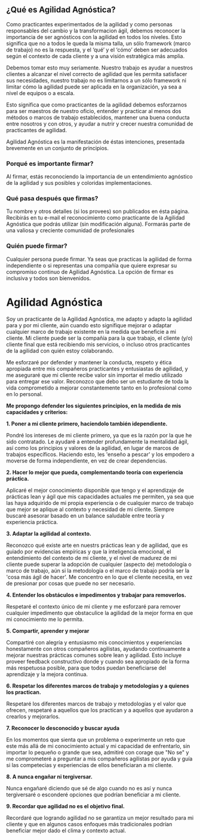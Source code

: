 ## ¿Qué es Agilidad Agnóstica?

[//]: <> (As experienced agile practitioners and as people responsible for agile change and transformation, we should recognise the importance of being agnostic with agility at any level. This means one size does not fit all, one framework is not the answer, and the ‘what’ and ‘how’ should be suited to customer context and to a wider strategic vision.)
Como practicantes experimentados de la agilidad y como personas responsables del cambio y la transformacion ágil, debemos reconocer la importancia de ser agnósticos con la agilidad en todos los niveles. Esto significa que no a todos le queda la misma talla, un sólo framework (marco de trabajo) no es la respuesta, y el ‘qué’ y el ‘cómo’ deben ser adecuados según el contexto de cada cliente y a una visión estratégica más amplia.

 [//]: <> (We should take this very seriously. Our work is to help our customers attain the right level of agility that meets their needs, our work is not to create framework lock-ins nor to limit how agility can be applied to the organisation, whether at team levels or at scale.)
Debemos tomar esto muy seriamente. Nuestro trabajo es ayudar a nuestros clientes a alcanzar el nivel correcto de agilidad que les permita satisfacer sus necesidades, nuestro trabajo no es limitarnos a un sólo framework ni limitar cómo la agilidad puede ser aplicada en la organización, ya sea a nivel de equipos o a escala.

[//]: <> (This means we as agile practitioners must strive to be masters of our craft, understand and practice at least two formally established frameworks or methods, uphold good conduct between ourselves and others, and help to nurture and grow our community of agile practitioners.)
Esto significa que como practicantes de la agilidad debemos esforzarnos para ser maestros de nuestro oficio, entender y practicar al menos dos métodos o marcos de trabajo establecidos, mantener una buena conducta entre nosotros y con otros, y ayudar a nutrir y crecer nuestra comunidad de practicantes de agilidad.

[//]: <> (Agnostic Agile is a manifestation of these intentions, distilled succinctly into a set of principles.)
Agilidad Agnóstica es la manifestación de éstas intenciones, presentada brevemente en un conjunto de principios.

[//]: <> (Why is signing important? By signing, you are acknowledging the importance of an agnostic understanding of agility, and its many colourful implementations)
### **Porqué es importante firmar?**
Al firmar, estás reconociendo la importancia de un entendimiento agnóstico de la agilidad y sus posibles y coloridas implementaciones.

[//]: <> (What happens after you sign? Your name and other details -if provided- will be published on this page. You will receive the Agnostic Agile badge to freely use -without modification-. You will join a growing and rewarding professional community)
### **Qué pasa después que firmas?**
Tu nombre y otros detalles (si los provees) son publicados en ésta página. Recibirás en tu e-mail el reconocimiento como practicante de la Agilidad Agnóstica que podrás utilizar (sin modificación alguna). Formarás parte de una valiosa y creciente comunidad de profesionales

[//]: <> (Who can sign? Anybody can sign. You may be an individual practitioner or a company wanting to express your ongoing commitment to agnostic agility. Signing is inclusive, and all are welcome)
### **Quién puede firmar?**
Cualquier persona puede firmar. Ya seas que practicas la agilidad de forma independiente o si representas una compañía que quiere expresar su compromiso continuo de Agilidad Agnóstica. La opción de firmar es inclusiva y todos son bienvenidos.

[//]: <> (Agnostic Agile)
# Agilidad Agnóstica

[//]: <> (I am an Agnostic Agile Practitioner, I adapt and tailor agility to and for my customer, even if this means improving upon or tailoring any given framework to the degree that will benefit my customer. My customer may be the company that I work for, the client -and/or- end client that is receiving my services, or even other agile practitioners with whom I am working.)
Soy un practicante de la Agilidad Agnóstica, me adapto y adapto la agilidad para y por mi cliente, aún cuando esto signifique mejorar o adaptar cualquier marco de trabajo existente en la medida que beneficie a mi cliente. Mi cliente puede ser la compañía para la que trabajo, el cliente (y/o) cliente final que está recibiendo mis servicios, o incluso otros practicantes de la agilidad con quién estoy colaborando.

[//]: <> (I will strive to uphold proper ethics, conduct and respect between my fellow agile practitioners and framework enthusiasts, and to ensure that my customer is getting value no matter what vehicle is being used to deliver that value. I recognise that I should be a lifelong learner and commit to improvement both professionally and personally.)
Me esforzaré por defender y mantener la conducta, respeto y ética apropiada entre mis compañeros practicantes y entusiastas de agilidad, y me aseguraré que mi cliente recibe valor sin importar el medio utilizado para entregar ese valor. Reconozco que debo ser un estudiante de toda la vida comprometido a mejorar constantemente tanto en lo profesional como en lo personal.

[//]: <> (I seek to uphold the following principles, to the best of my ability and judgment:)
**Me propongo defender los siguientes principios, en la medida de mis capacidades y criterios:**

[//]: <> (To put my customer first, making them independent.)
**1. Poner a mi cliente primero, haciendolo también idependiente.**

[//]: <> (I will put my customer’s interests first, because that is what I have been hired to do. I will help them deeply understand the agile mind-set, principles and values instead of just framework specifics. By doing this, I ‘teach them to fish’, and I empower them, moving them towards independence, instead of creating dependencies.)
Pondré los intereses de mi cliente primero, ya que es la razón por la que he sido contratado. Le ayudaré a entender profundamente la mentalidad ágil, así como los principios y valores de la agilidad, en lugar de marcos de trabajos específicos. Haciendo esto, les 'enseño a pescar' y los empodero a moverse de forma independiente, en vez de crear dependencias.

[//]: <> (To do my best, complementing theory with practical experience.)
**2. Hacer lo mejor que pueda, complementando teoría con experiencia práctica.**

[//]: <> (I will apply my best available knowledge and learning of lean and agile practices as my current abilities allow, such may come from my own experience or from any frameworks that best fit my customer’s needs and context. I will always seek to advise based on a healthy balance of theory and practical experience.)
Aplicaré el mejor conocimiento disponible que tengo y el aprendizaje de prácticas lean y ágil que mis capacidades actuales me permiten, ya sea que las haya adquirido de mi propia experiencia o de cualquier marco de trabajo que mejor se aplique al contexto y necesidad de mi cliente. Siempre buscaré asesorar basado en un balance saludable entre teoría y experiencia práctica.

[//]: <> (To tailor agility to context.)
**3. Adaptar la agilidad al contexto.**

[//]: <> (I recognise that there is art to our lean and agile practice, that it is driven by empirical evidences, and that emotional intelligence, understanding of customer context, and customer maturity levels may outweigh the adoption of any -aspect of a- method or framework, even though that -aspect of a- method or framework might be the more ‘agile thing to do’. I ‘pull in’ what the customer needs, rather than ‘push’ what may not be needed.)
Reconozco qué existe arte en nuestrs prácticas lean y de agilidad, que es guiado por evidencias empíricas y que la inteligencia emocional, el entendimiento del contexto de mi cliente, y el nivel de madurez de mi cliente puede superar la adopción de cualquier (aspecto de) metodología o marco de trabajo, aún si la metodología o el marco de trabajo podría ser la 'cosa más ágil de hacer'. Me concentro en lo que el cliente necesita, en vez de presionar por cosas que puede no ser necesario.

[//]: <> (To understand hindering constraints and work to remove them.)
**4. Entender los obstáculos e impedimentos y trabajar para removerlos.**

[//]: <> (I will respect the unique context of my customer, and strive to remove any constraints that hinder agility, in the best way that I know how.)
Respetaré el contexto único de mi cliente y me esforzaré para remover cualquier impedimento que obstaculice la agilidad de la mejor forma en que mi conocimiento me lo permita.

[//]: <> (To share, learn and improve.)
**5. Compartir, aprender y mejorar**

[//]: <> (I will gladly share my own knowledge and experiences honestly, with other fellow practitioners and framework custodians alike, helping to continuously improve our common lean and agile practices. This includes providing constructive feedback where and when appropriate in the most respectful way, so that all may benefit for the sake of learning and continuous improvement.)
Compartiré con alegría y entusiasmo mis conocimientos y experiencias honestamente con otros compañeros agilistas, ayudando continuamente a mejorar nuestras prácticas comunes sobre lean y agilidad. Esto incluye proveer feedback constructivo donde y cuando sea apropiado de la forma más respetuosa posible, para que todos puedan beneficiarse del aprendizaje y la mejora continua. 

[//]: <> (To respect frameworks and their practitioners.)
**6. Respetar los diferentes marcos de trabajo y metodologías y a quienes los practican.**

[//]: <> (I will respect frameworks and the value that they offer, and I will respect those that practice them, and those that have helped to create and improve them.)
Respetaré los diferentes marcos de trabajo y metodologías y el valor que ofrecen, respetaré a aquellos que los practican y a aquellos que ayudaron a crearlos y mejorarlos.

[//]: <> (To acknowledge unknowns and seek help.)
**7. Reconocer lo desconocido y buscar ayuda**

[//]: <> (At times when I feel that a problem or challenge may be beyond my current knowledge or ability to overcome, no matter how small or how big, I will courageously admit that “I do not know,” and I will commit to asking my fellow practitioners for help and guidance if the skills or experience of another will benefit my customer.)
En los momentos que sienta que un problema o experimente un reto que este más allá de mi conocimiento actual y mi capacidad de enfrentarlo, sin importar lo pequeño o grande que sea, admitiré con corage que "No se" y me comprometeré a preguntar a mis compañeros agilistas por ayuda y guía si las competecias y experiencias de ellos beneficiaran a mi cliente.

[//]: <> (To never mislead and to never misrepresent.)
**8. A nunca engañar ni tergiversar.**

[//]: <> (I will never mislead by stating that I know something when I do not, and I will never misrepresent or hide any options or choices that could otherwise benefit my customer.)
Nunca engañaré diciendo que sé de algo cuando no es así y nunca tergiversaré o esconderé opciones que podrían beneficiar a mi cliente.

[//]: <> (To remember that agility is not the end goal.)
**9. Recordar que agilidad no es el objetivo final.**

[//]: <> (I will remember that attaining agility does not guarantee a better outcome for my customer, and that in some cases, other more traditional approaches might be better for the current climate and context.)
Recordaré que logrando agilidad no se garantiza un mejor resultado para mi cliente y que en algunos casos enfoques más tradicionales podrían beneficiar mejor dado el clima y contexto actual.

[//]: <> (Agnostic Agile)




